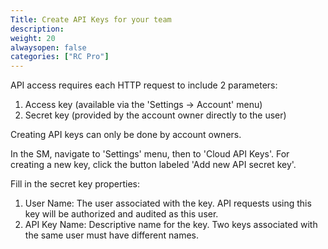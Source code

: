 ```yaml
---
Title: Create API Keys for your team
description: 
weight: 20
alwaysopen: false
categories: ["RC Pro"]
---
```

API access requires each HTTP request to include 2 parameters:

1) Access key (available via the 'Settings -> Account' menu)
2) Secret key (provided by  the account owner directly to the user)

Creating API keys can only be done by account owners.

In the SM, navigate to 'Settings' menu, then to 'Cloud API Keys'.
For creating a new key, click the button labeled 'Add new API secret key'.

Fill in the secret key properties:

1) User Name: The user associated with the key. API requests using this key will be authorized and audited as this user.
2) API Key Name: Descriptive name for the key. Two keys associated with the same user must have different names. 
